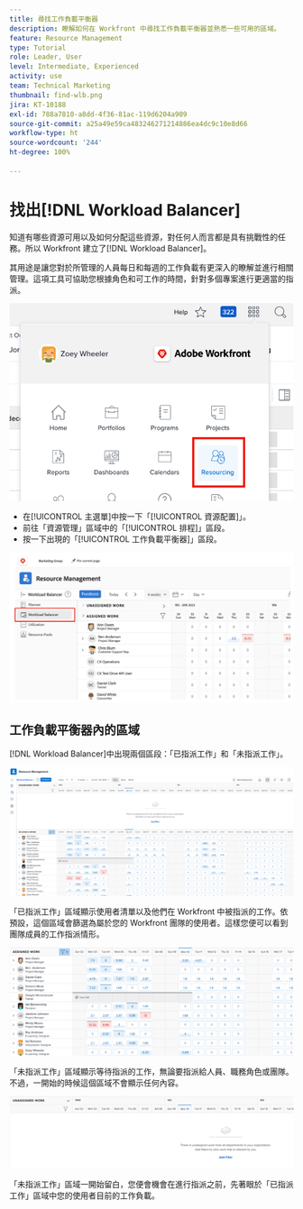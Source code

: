```yaml
---
title: 尋找工作負載平衡器
description: 瞭解如何在 Workfront 中尋找工作負載平衡器並熟悉一些可用的區域。
feature: Resource Management
type: Tutorial
role: Leader, User
level: Intermediate, Experienced
activity: use
team: Technical Marketing
thumbnail: find-wlb.png
jira: KT-10188
exl-id: 788a7810-a8dd-4f36-81ac-119d6204a909
source-git-commit: a25a49e59ca483246271214886ea4dc9c10e8d66
workflow-type: ht
source-wordcount: '244'
ht-degree: 100%

---
```


# 找出[!DNL Workload Balancer]

知道有哪些資源可用以及如何分配這些資源，對任何人而言都是具有挑戰性的任務。所以 Workfront 建立了[!DNL Workload Balancer]。

其用途是讓您對於所管理的人員每日和每週的工作負載有更深入的瞭解並進行相關管理。這項工具可協助您根據角色和可工作的時間，針對多個專案進行更適當的指派。

![主選單中的「資源配置」](assets/Find_01.png)

* 在[!UICONTROL 主選單]中按一下「[!UICONTROL 資源配置]」。
* 前往「資源管理」區域中的「[!UICONTROL 排程]」區段。
* 按一下出現的「[!UICONTROL 工作負載平衡器]」區段。

![工作負載平衡器區段](assets/Find_02.png)

## 工作負載平衡器內的區域

[!DNL Workload Balancer]中出現兩個區段：「已指派工作」和「未指派工作」。

![未指派區域](assets/Find_03.png)

「已指派工作」區域顯示使用者清單以及他們在 Workfront 中被指派的工作。依預設，這個區域會篩選為屬於您的 Workfront 團隊的使用者。這樣您便可以看到團隊成員的工作指派情形。

![已指派區域使用者](assets/Find_03b.png)

「未指派工作」區域顯示等待指派的工作，無論要指派給人員、職務角色或團隊。不過，一開始的時候這個區域不會顯示任何內容。

![未指派工作區域](assets/Find_03c.png)

「未指派工作」區域一開始留白，您便會機會在進行指派之前，先著眼於「已指派工作」區域中您的使用者目前的工作負載。
